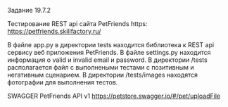 Задание 19.7.2

Тестирование REST api сайта PetFriends https: https://petfriends.skillfactory.ru/ 

В файле app.py в директории tests находится библиотека к REST api сервису веб приложения PetFriends.
В файле settings.py находится информация о valid и invalid email и password.
В директории /tests располагается файл с выполнеными  тестами с позитивным и негативным сценарием.
В директории /tests/images находятся фотографии для выполнения тестов.

SWAGGER PetFriends API v1 https://petstore.swagger.io/#/pet/uploadFile
